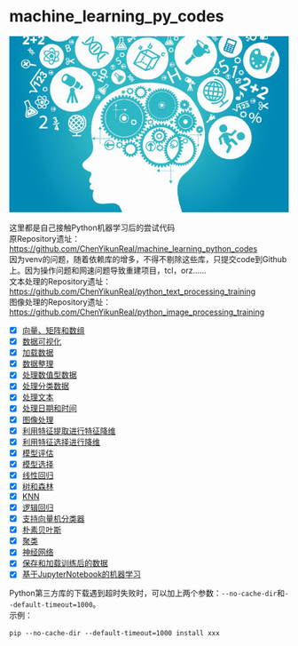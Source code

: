 # machine_learning_py_codes

![机器学习](machine_learning.jpg?x-oss-process=image/watermark,type_ZmFuZ3poZW5naGVpdGk,shadow_10,text_aHR0cHM6Ly9ibG9nLmNzZG4ubmV0L3dlaXhpbl80Mzg5NjMxOA==,size_16,color_FFFFFF,t_70)

这里都是自己接触Python机器学习后的尝试代码<br/>
原Repository遗址：<a href="https://github.com/ChenYikunReal/machine_learning_python_codes">https://github.com/ChenYikunReal/machine_learning_python_codes</a><br/>
因为venv的问题，随着依赖库的增多，不得不剔除这些库，只提交code到Github上。因为操作问题和网速问题导致重建项目，tcl，orz……<br/>
文本处理的Repository遗址：<a href="https://github.com/ChenYikunReal/python_text_processing_training">https://github.com/ChenYikunReal/python_text_processing_training</a><br/>
图像处理的Repository遗址：<a href="https://github.com/ChenYikunReal/python_image_processing_training">https://github.com/ChenYikunReal/python_image_processing_training</a><br/>

- [x] [向量、矩阵和数组](https://github.com/ChenYikunReal/machine_learning_py_codes/tree/master/vector_matrix_array)
- [x] [数据可视化](https://github.com/ChenYikunReal/machine_learning_py_codes/tree/master/matplotlib_advanced)
- [x] [加载数据](https://github.com/ChenYikunReal/machine_learning_py_codes/tree/master/loading_data)
- [x] [数据整理](https://github.com/ChenYikunReal/machine_learning_py_codes/tree/master/data_wrangling)
- [x] [处理数值型数据](https://github.com/ChenYikunReal/machine_learning_py_codes/tree/master/handling_numeric_data)
- [x] [处理分类数据](https://github.com/ChenYikunReal/machine_learning_py_codes/tree/master/classification)
- [x] [处理文本](https://github.com/ChenYikunReal/machine_learning_py_codes/tree/master/text_processing)
- [x] [处理日期和时间](https://github.com/ChenYikunReal/machine_learning_py_codes/tree/master/datetime_processing)
- [x] [图像处理](https://github.com/ChenYikunReal/machine_learning_py_codes/tree/master/image_processing)
- [x] [利用特征提取进行特征降维](https://github.com/ChenYikunReal/machine_learning_py_codes/tree/master/feature_extraction)
- [x] [利用特征选择进行降维](https://github.com/ChenYikunReal/machine_learning_py_codes/tree/master/feature_selection)
- [x] [模型评估](https://github.com/ChenYikunReal/machine_learning_py_codes/tree/master/model_evaluation)
- [x] [模型选择](https://github.com/ChenYikunReal/machine_learning_py_codes/tree/master/model_selection)
- [x] [线性回归](https://github.com/ChenYikunReal/machine_learning_py_codes/tree/master/linear_regression)
- [x] [树和森林](https://github.com/ChenYikunReal/machine_learning_py_codes/tree/master/tree_and_forest)
- [x] [KNN](https://github.com/ChenYikunReal/machine_learning_py_codes/tree/master/knn_algorithm)
- [x] [逻辑回归](https://github.com/ChenYikunReal/machine_learning_py_codes/tree/master/logistic_regression)
- [x] [支持向量机分类器](https://github.com/ChenYikunReal/machine_learning_py_codes/tree/master/svc_algorithm)
- [x] [朴素贝叶斯](https://github.com/ChenYikunReal/machine_learning_py_codes/tree/master/naive_bayes)
- [x] [聚类](https://github.com/ChenYikunReal/machine_learning_py_codes/tree/master/clustering)
- [x] [神经网络](https://github.com/ChenYikunReal/machine_learning_py_codes/tree/master/neural_networks)
- [x] [保存和加载训练后的数据](https://github.com/ChenYikunReal/machine_learning_py_codes/tree/master/save_and_load)
- [x] [基于JupyterNotebook的机器学习](https://github.com/ChenYikunReal/machine_learning_py_codes/tree/master/jupyter_notebook)

Python第三方库的下载遇到超时失败时，可以加上两个参数：<code>--no-cache-dir</code>和<code>--default-timeout=1000</code>。<br/>
示例：
```
pip --no-cache-dir --default-timeout=1000 install xxx
```
